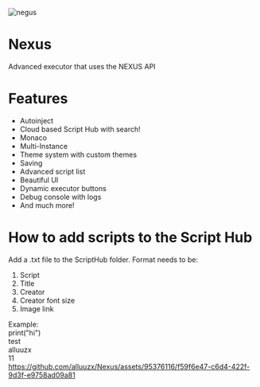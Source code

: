 ![negus](https://imgs.search.brave.com/olgHtQzGMChgFhI7slZPEfnMgUF7ZiiPLC3CKht7MN4/rs:fit:860:0:0:0/g:ce/aHR0cHM6Ly9naXRo/dWIuY29tL0NvcnJh/ZGV2ci9OZXp1ckV4/ZWN1dG9yL3Jhdy9t/YXN0ZXIvaW1hZ2Vz/L25lenVyLnBuZw)

# Nexus
Advanced executor that uses the NEXUS API

# Features
* Autoinject
* Cloud based Script Hub with search!
* Monaco
* Multi-Instance
* Theme system with custom themes
* Saving
* Advanced script list
* Beautiful UI
* Dynamic executor buttons
* Debug console with logs
* And much more!

# How to add scripts to the Script Hub
Add a .txt file to the ScriptHub folder. Format needs to be:
1. Script
2. Title
3. Creator
4. Creator font size
5. Image link

Example: <br />
print("hi") <br />
test <br />
alluuzx <br />
11 <br />
https://github.com/alluuzx/Nexus/assets/95376116/f59f6e47-c6d4-422f-9d3f-e9758ad09a81 <br />
